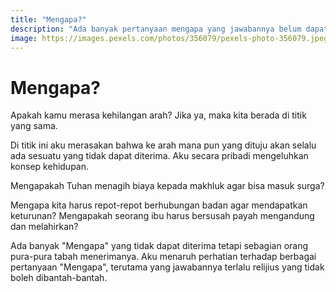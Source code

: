 ```yaml
---
title: "Mengapa?"
description: "Ada banyak pertanyaan mengapa yang jawabannya belum dapat kuterima."
image: https://images.pexels.com/photos/356079/pexels-photo-356079.jpeg?auto=compress&cs=tinysrgb&dpr=2&h=128
---
```

# Mengapa?

Apakah kamu merasa kehilangan arah? Jika ya, maka kita berada di titik yang sama.

Di titik ini aku merasakan bahwa ke arah mana pun yang dituju akan selalu ada sesuatu yang tidak dapat diterima. Aku secara pribadi mengeluhkan konsep kehidupan.

Mengapakah Tuhan menagih biaya kepada makhluk agar bisa masuk surga?

Mengapa kita harus repot-repot berhubungan badan agar mendapatkan keturunan? Mengapakah seorang ibu harus bersusah payah mengandung dan melahirkan?

Ada banyak "Mengapa" yang tidak dapat diterima tetapi sebagian orang pura-pura tabah menerimanya. Aku menaruh perhatian terhadap berbagai pertanyaan "Mengapa", terutama yang jawabannya terlalu relijius yang tidak boleh dibantah-bantah.

